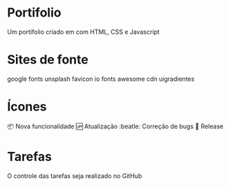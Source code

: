 # Portifolio
Um portifolio criado em com HTML, CSS e Javascript

# Sites de fonte
google fonts
unsplash
favicon io
fonts awesome cdn
uigradientes

# Ícones
:package: Nova funcionalidade
:up: Atualização
:beatle: Correção de bugs
:checkered_flag: Release

# Tarefas
O controle das tarefas seja realizado no GitHub
